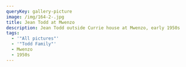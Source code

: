 ```yaml
---
queryKey: gallery-picture
image: /img/164-2-.jpg
title: Jean Todd at Mwenzo
description: Jean Todd outside Currie house at Mwenzo, early 1950s
tags:
  - '"All pictures"'
  - '"Todd Family"'
  - Mwenzo
  - 1950s
---
```

